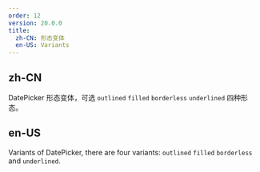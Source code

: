 ```yaml
---
order: 12
version: 20.0.0
title:
  zh-CN: 形态变体
  en-US: Variants
---
```


## zh-CN

DatePicker 形态变体，可选 `outlined` `filled` `borderless` `underlined` 四种形态。

## en-US

Variants of DatePicker, there are four variants: `outlined` `filled` `borderless` and `underlined`.
